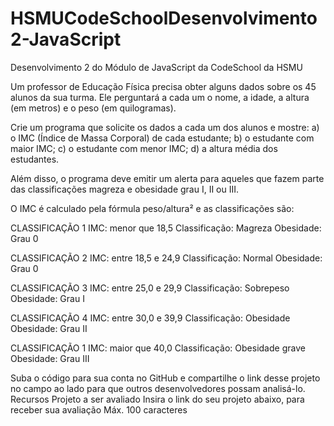 # HSMUCodeSchoolDesenvolvimento2-JavaScript
Desenvolvimento 2 do Módulo de JavaScript da CodeSchool da HSMU

Um professor de Educação Física precisa obter alguns dados sobre os 45 alunos da sua turma. Ele perguntará a cada um o nome, a idade, a altura (em metros) e o peso (em quilogramas).

Crie um programa que solicite os dados a cada um dos alunos e mostre:
a) o IMC (Índice de Massa Corporal) de cada estudante;
b) o estudante com maior IMC;
c) o estudante com menor IMC;
d) a altura média dos estudantes.

Além disso, o programa deve emitir um alerta para aqueles que fazem parte das classificações magreza e obesidade grau I, II ou III.

O IMC é calculado pela fórmula peso/altura² e as classificações são:

CLASSIFICAÇÃO 1
IMC: menor que 18,5
Classificação: Magreza
Obesidade: Grau 0

CLASSIFICAÇÃO 2
IMC: entre 18,5 e 24,9
Classificação: Normal
Obesidade: Grau 0

CLASSIFICAÇÃO 3
IMC: entre 25,0 e 29,9
Classificação: Sobrepeso
Obesidade: Grau I

CLASSIFICAÇÃO 4
IMC: entre 30,0 e 39,9
Classificação: Obesidade
Obesidade: Grau II

CLASSIFICAÇÃO 1
IMC: maior que 40,0
Classificação: Obesidade grave
Obesidade: Grau III

Suba o código para sua conta no GitHub e compartilhe o link desse projeto no campo ao lado para que outros desenvolvedores possam analisá-lo.
Recursos
Projeto a ser avaliado
Insira o link do seu projeto abaixo, para receber sua avaliação
Máx. 100 caracteres

